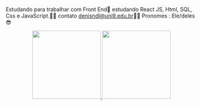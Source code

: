 Estudando para trabalhar com Front End🤖
estudando React JS, Html, SQL, Css e JavaScript.🐱‍🏍
contato denisndl@uni9.edu.br🐱‍💻
Pronomes : Ele/deles😎

<div align="center">
 <a href="https://github.com/odenisnlima">
  <img height="180em" src="https://github-readme-stats.vercel.app/api?username=denislima&show_icons=false&theme=dracula&include_all_commits=true&count_private=true"/>
  <img height="180em" src="https://github-readme-stats.vercel.app/api/top-langs/?username=denislima&layout=compact&langs_count=7&theme=dark"/>
</div>


